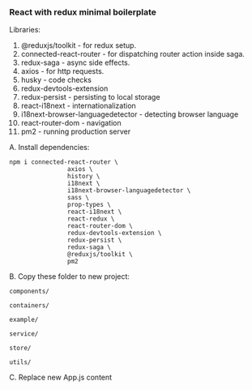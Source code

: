 ### React with redux minimal boilerplate

Libraries:

1. @reduxjs/toolkit - for redux setup.
2. connected-react-router - for dispatching router action inside saga.
3. redux-saga - async side effects.
4. axios - for http requests.
5. husky - code checks
6. redux-devtools-extension
7. redux-persist - persisting to local storage
8. react-i18next - internationalization
9. i18next-browser-languagedetector - detecting browser language
10. react-router-dom - navigation
11. pm2 - running production server

A. Install dependencies:

```
npm i connected-react-router \
                axios \
                history \
                i18next \
                i18next-browser-languagedetector \
                sass \
                prop-types \
                react-i18next \
                react-redux \
                react-router-dom \
                redux-devtools-extension \
                redux-persist \
                redux-saga \
                @reduxjs/toolkit \
                pm2
```

B. Copy these folder to new project:

    components/

    containers/

    example/

    service/

    store/

    utils/

C. Replace new App.js content